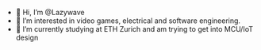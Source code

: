- 👋 Hi, I’m @Lazywave
- 👀 I’m interested in video games, electrical and software engineering.
- 🌱 I’m currently studying at ETH Zurich and am trying to get into MCU/IoT design
